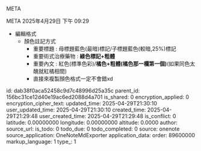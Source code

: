 META

META
2025年4月29日
下午 09:29

- 編輯格式
  - 顏色註記方式
    - 重要標題 : 母標題藍色(最暗)標記/子標題藍色(較暗,25%)標記
    - 重要術式治療藥物 : **綠色標記+粗體**
    - 重要內文 : 紅色(標準色彩)/**橘色+粗體(橘色那一欄第一個)**(如果同色太醜就紅橘相間)
    - 直接來複製顏色格式一定不會錯xd



id: dab38f0aca52458c9d7c48996d25a35c
parent_id: 156bc31ce12d40e19ac6ed2088d4a701
is_shared: 0
encryption_applied: 0
encryption_cipher_text: 
updated_time: 2025-04-29T21:30:10
user_updated_time: 2025-04-29T21:30:10
created_time: 2025-04-29T21:29:48
user_created_time: 2025-04-29T21:29:48
is_conflict: 0
latitude: 0.00000000
longitude: 0.00000000
altitude: 0.0000
author: 
source_url: 
is_todo: 0
todo_due: 0
todo_completed: 0
source: onenote
source_application: OneNoteMdExporter
application_data: 
order: 89600000
markup_language: 1
type_: 1